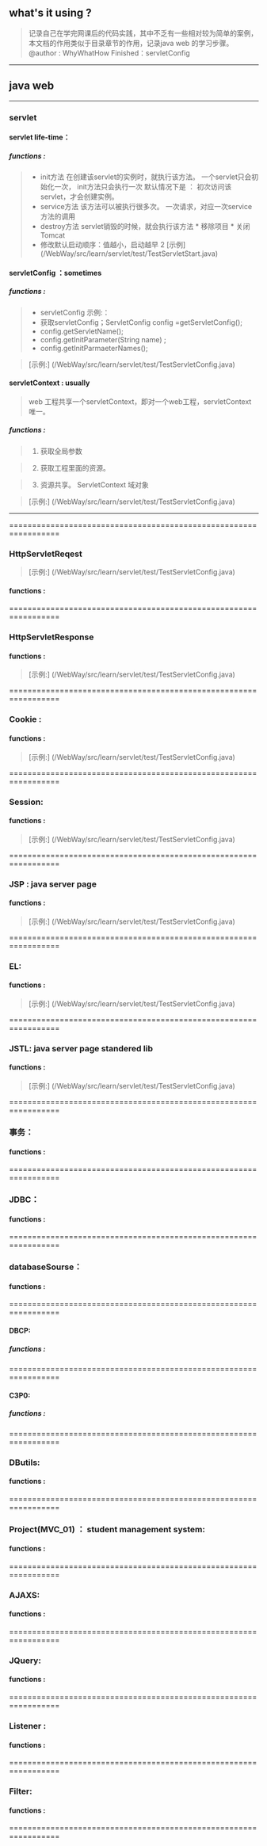 ##  what's it using ? 
> 记录自己在学完网课后的代码实践，其中不乏有一些相对较为简单的案例，本文档的作用类似于目录章节的作用，记录java web 的学习步骤。
>@author : WhyWhatHow
>Finished：servletConfig 

--- ---
## java web
--- ---
### servlet 
#### servlet life-time：
##### functions : 
>- init方法
  在创建该servlet的实例时，就执行该方法。
	一个servlet只会初始化一次， init方法只会执行一次
	默认情况下是 ： 初次访问该servlet，才会创建实例。 
>- service方法
		 	 该方法可以被执行很多次。 一次请求，对应一次service方法的调用
>- destroy方法
  servlet销毁的时候，就会执行该方法
	 *  移除项目
	 *  关闭Tomcat
>- 修改默认启动顺序：值越小，启动越早
	<load-on-startup>2</load-on-startup>
>  [示例] (/WebWay/src/learn/servlet/test/TestServletStart.java)

#### servletConfig ：sometimes
##### functions : 
> *  servletConfig 示例:： 
> *  获取servletConfig；ServletConfig  config =getServletConfig();
> *  config.getServletName();
> *  config.getInitParameter(String name) ;
> *  config.getInitParmaeterNames(); 

>  [示例:] (/WebWay/src/learn/servlet/test/TestServletConfig.java)

#### servletContext : usually
> web 工程共享一个servletContext，即对一个web工程，servletContext 唯一。
##### functions : 
>	1. 获取全局参数

>	2. 获取工程里面的资源。

>	3. 资源共享。  ServletContext 域对象

>   [示例:] (/WebWay/src/learn/servlet/test/TestServletConfig.java)

--- --- 

=================================================================

### HttpServletReqest 
>  [示例:] (/WebWay/src/learn/servlet/test/TestServletConfig.java)
#### functions : 

=================================================================

### HttpServletResponse 
#### functions : 
>  [示例:] (/WebWay/src/learn/servlet/test/TestServletConfig.java)

=================================================================

### Cookie : 
#### functions : 
>  [示例:] (/WebWay/src/learn/servlet/test/TestServletConfig.java)

=================================================================

### Session: 
#### functions : 
>  [示例:] (/WebWay/src/learn/servlet/test/TestServletConfig.java)

=================================================================

### JSP : java server page
#### functions : 

>  [示例:] (/WebWay/src/learn/servlet/test/TestServletConfig.java)

=================================================================

### EL:
#### functions : 

>  [示例:] (/WebWay/src/learn/servlet/test/TestServletConfig.java)

=================================================================
### JSTL: java server page standered lib
#### functions : 

>  [示例:] (/WebWay/src/learn/servlet/test/TestServletConfig.java)

=================================================================
### 事务： 
#### functions : 

=================================================================
### JDBC： 
#### functions : 

=================================================================
### databaseSourse： 
#### functions : 

=================================================================
#### DBCP:
##### functions : 

=================================================================
#### C3P0: 
##### functions : 

=================================================================
### DButils: 
#### functions : 

=================================================================
### Project(MVC_01) ： student management system:
#### functions : 

=================================================================
### AJAXS:
#### functions : 

=================================================================
### JQuery: 
#### functions : 

=================================================================
### Listener : 
#### functions : 

=================================================================
### Filter: 
#### functions : 

=================================================================




